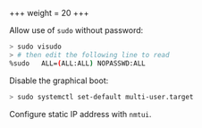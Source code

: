 +++
weight = 20
+++

Allow use of `sudo` without password:

```sh
> sudo visudo
> # then edit the following line to read
%sudo   ALL=(ALL:ALL) NOPASSWD:ALL
```

Disable the graphical boot:

```sh
> sudo systemctl set-default multi-user.target
```

Configure static IP address with `nmtui`.
